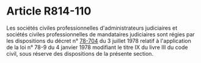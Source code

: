 # Article R814-110

Les sociétés civiles professionnelles d'administrateurs judiciaires et sociétés civiles professionnelles de mandataires judiciaires sont régies par les dispositions du décret n° <a href='/affichTexte.do?cidTexte=JORFTEXT000000696176&categorieLien=cid' title='Décret n°78-704 du 3 juillet 1978 (V)'>78-704</a> du 3 juillet 1978 relatif à l'application de la loi n° 78-9 du 4 janvier 1978 modifiant le titre IX du livre III du code civil, sous réserve des dispositions de la présente section.